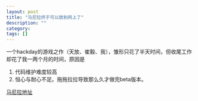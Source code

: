 ```yaml
---
layout: post
title: "马尼拉终于可以放到网上了"
description: ""
category: 
tags: []
---
```

一个hackday的游戏之作（天放、崔毅、我），雏形只花了半天时间，但收尾工作却花了我一两个月的时间，原因是

1. 代码维护难度较高
2. 恒心与耐心不足。拖拖拉拉导致那么久才做完beta版本。

[马尼拉地址](http://manila.ruiana.com)
